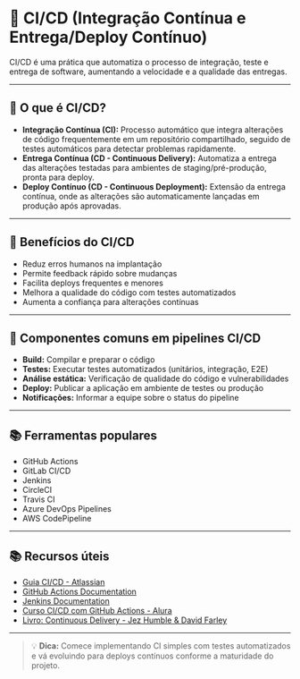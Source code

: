 # 🚀 CI/CD (Integração Contínua e Entrega/Deploy Contínuo)

CI/CD é uma prática que automatiza o processo de integração, teste e entrega de software, aumentando a velocidade e a qualidade das entregas.

---

## 📌 O que é CI/CD?

- **Integração Contínua (CI):** Processo automático que integra alterações de código frequentemente em um repositório compartilhado, seguido de testes automáticos para detectar problemas rapidamente.
- **Entrega Contínua (CD - Continuous Delivery):** Automatiza a entrega das alterações testadas para ambientes de staging/pré-produção, pronta para deploy.
- **Deploy Contínuo (CD - Continuous Deployment):** Extensão da entrega contínua, onde as alterações são automaticamente lançadas em produção após aprovadas.

---

## 🧱 Benefícios do CI/CD

- Reduz erros humanos na implantação
- Permite feedback rápido sobre mudanças
- Facilita deploys frequentes e menores
- Melhora a qualidade do código com testes automatizados
- Aumenta a confiança para alterações contínuas

---

## 🔧 Componentes comuns em pipelines CI/CD

- **Build:** Compilar e preparar o código
- **Testes:** Executar testes automatizados (unitários, integração, E2E)
- **Análise estática:** Verificação de qualidade do código e vulnerabilidades
- **Deploy:** Publicar a aplicação em ambiente de testes ou produção
- **Notificações:** Informar a equipe sobre o status do pipeline

---

## 📚 Ferramentas populares

- GitHub Actions
- GitLab CI/CD
- Jenkins
- CircleCI
- Travis CI
- Azure DevOps Pipelines
- AWS CodePipeline

---

## 📚 Recursos úteis

- [Guia CI/CD - Atlassian](https://www.atlassian.com/continuous-delivery/ci-vs-cd)
- [GitHub Actions Documentation](https://docs.github.com/en/actions)
- [Jenkins Documentation](https://www.jenkins.io/doc/)
- [Curso CI/CD com GitHub Actions - Alura](https://www.alura.com.br/curso-online-github-actions)
- [Livro: Continuous Delivery - Jez Humble & David Farley](https://www.continuousdelivery.com/)

---

> 💡 **Dica:** Comece implementando CI simples com testes automatizados e vá evoluindo para deploys contínuos conforme a maturidade do projeto.

